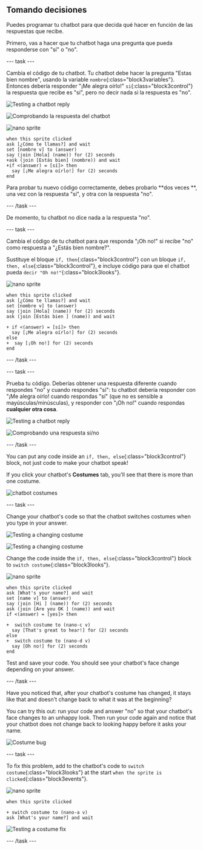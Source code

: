 ## Tomando decisiones

Puedes programar tu chatbot para que decida qué hacer en función de las respuestas que recibe.

Primero, vas a hacer que tu chatbot haga una pregunta que pueda responderse con "sí" o "no".

\--- task \---

Cambia el código de tu chatbot. Tu chatbot debe hacer la pregunta "Estas bien nombre", usando la variable `nombre`{:class="block3variables"}. Entonces debería responder "¡Me alegra oírlo!" `si`{:class="block3control"} la respuesta que recibe es "sí", pero no decir nada si la respuesta es "no".

![Testing a chatbot reply](images/chatbot-if-test1-annotated.png)

![Comprobando la respuesta del chatbot](images/chatbot-if-test2.png)

![nano sprite](images/nano-sprite.png)

```blocks3
when this sprite clicked
ask [¿Cómo te llamas?] and wait
set [nombre v] to (answer)
say (join [Hola] (name)) for (2) seconds
+ask (join [Estás bien] (nombre)) and wait
+if <(answer) = [sí]> then 
  say [¡Me alegra oírlo!] for (2) seconds
end
```

Para probar tu nuevo código correctamente, debes probarlo **dos veces **, una vez con la respuesta "sí", y otra con la respuesta "no".

\--- /task \---

De momento, tu chatbot no dice nada a la respuesta "no".

\--- task \---

Cambia el código de tu chatbot para que responda "¡Oh no!" si recibe "no" como respuesta a "¿Estás bien nombre?".

Sustituye el bloque `if, then`{:class="block3control"} con un bloque `if, then, else`{:class="block3control"}, e incluye código para que el chatbot pueda `decir "Oh no!"`{:class="block3looks"}.

![nano sprite](images/nano-sprite.png)

```blocks3
when this sprite clicked
ask [¿Cómo te llamas?] and wait
set [nombre v] to (answer)
say (join [Hola] (name)) for (2) seconds
ask (join [Estás bien ] (name)) and wait

+ if <(answer) = [sí]> then 
  say [¡Me alegra oírlo!] for (2) seconds
else 
+  say [¡Oh no!] for (2) seconds
end
```

\--- /task \---

\--- task \---

Prueba tu código. Deberías obtener una respuesta diferente cuando respondes "no" y cuando respondes "sí": tu chatbot debería responder con "¡Me alegra oírlo! cuando respondas "sí" (que no es sensible a mayúsculas/minúsculas), y responder con "¡Oh no!" cuando respondas **cualquier otra cosa**.

![Testing a chatbot reply](images/chatbot-if-test2.png)

![Comprobando una respuesta si/no](images/chatbot-if-else-test.png)

\--- /task \---

You can put any code inside an `if, then, else`{:class="block3control"} block, not just code to make your chatbot speak!

If you click your chatbot's **Costumes** tab, you'll see that there is more than one costume.

![chatbot costumes](images/chatbot-costume-view-annotated.png)

\--- task \---

Change your chatbot's code so that the chatbot switches costumes when you type in your answer.

![Testing a changing costume](images/chatbot-costume-test1.png)

![Testing a changing costume](images/chatbot-costume-test2.png)

Change the code inside the `if, then, else`{:class="block3control"} block to `switch costume`{:class="block3looks"}.

![nano sprite](images/nano-sprite.png)

```blocks3
when this sprite clicked
ask [What's your name?] and wait
set [name v] to (answer)
say (join [Hi ] (name)) for (2) seconds
ask (join [Are you OK ] (name)) and wait
if <(answer) = [yes]> then 

+  switch costume to (nano-c v)
  say [That's great to hear!] for (2) seconds
else 
+  switch costume to (nano-d v)
  say [Oh no!] for (2) seconds
end
```

Test and save your code. You should see your chatbot's face change depending on your answer.

\--- /task \---

Have you noticed that, after your chatbot's costume has changed, it stays like that and doesn't change back to what it was at the beginning?

You can try this out: run your code and answer "no" so that your chatbot's face changes to an unhappy look. Then run your code again and notice that your chatbot does not change back to looking happy before it asks your name.

![Costume bug](images/chatbot-costume-bug-test.png)

\--- task \---

To fix this problem, add to the chatbot's code to `switch costume`{:class="block3looks"} at the start `when the sprite is clicked`{:class="block3events"}.

![nano sprite](images/nano-sprite.png)

```blocks3
when this sprite clicked

+ switch costume to (nano-a v)
ask [What's your name?] and wait
```

![Testing a costume fix](images/chatbot-costume-fix-test.png)

\--- /task \---